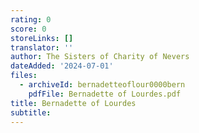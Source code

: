 ```yaml
---
rating: 0
score: 0
storeLinks: []
translator: ''
author: The Sisters of Charity of Nevers
dateAdded: '2024-07-01'
files:
  - archiveId: bernadetteoflour0000bern
    pdfFile: Bernadette of Lourdes.pdf
title: Bernadette of Lourdes
subtitle: 
---
```


